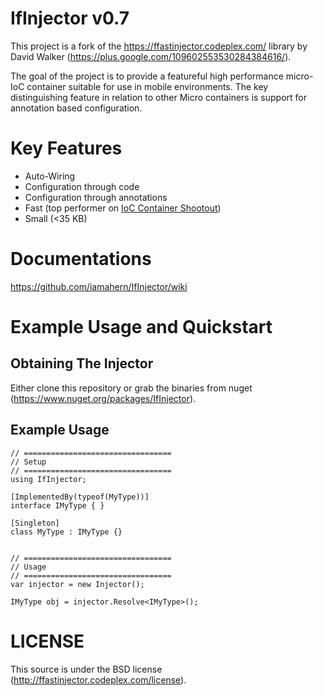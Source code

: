 # IfInjector v0.7

This project is a fork of the https://ffastinjector.codeplex.com/ library by David Walker (https://plus.google.com/109602553530284384616/).

The goal of the project is to provide a featureful high performance micro-IoC container suitable for use in mobile environments. The key distinguishing feature in relation to other Micro containers is support for annotation based configuration.

# Key Features

* Auto-Wiring
* Configuration through code
* Configuration through annotations
* Fast (top performer on [IoC Container Shootout](http://www.palmmedia.de/blog/2011/8/30/ioc-container-benchmark-performance-comparison)) 
* Small (<35 KB)

# Documentations

https://github.com/iamahern/IfInjector/wiki

# Example Usage and Quickstart

## Obtaining The Injector

Either clone this repository or grab the binaries from nuget (https://www.nuget.org/packages/IfInjector).

## Example Usage

```
// =================================
// Setup
// =================================
using IfInjector;

[ImplementedBy(typeof(MyType))]
interface IMyType { }

[Singleton]
class MyType : IMyType {}


// =================================
// Usage
// =================================
var injector = new Injector();

IMyType obj = injector.Resolve<IMyType>();

```

# LICENSE

This source is under the BSD license (http://ffastinjector.codeplex.com/license).
